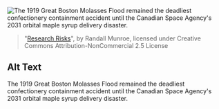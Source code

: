 ![The 1919 Great Boston Molasses Flood remained the deadliest confectionery containment accident until the Canadian Space Agency's 2031 orbital maple syrup delivery disaster.](https://imgs.xkcd.com/comics/research_risks.png)
> "[Research Risks](https://xkcd.com/1904/)", by Randall Munroe, licensed under Creative Commons Attribution-NonCommercial 2.5 License

## Alt Text
The 1919 Great Boston Molasses Flood remained the deadliest confectionery containment accident until the Canadian Space Agency's 2031 orbital maple syrup delivery disaster.
